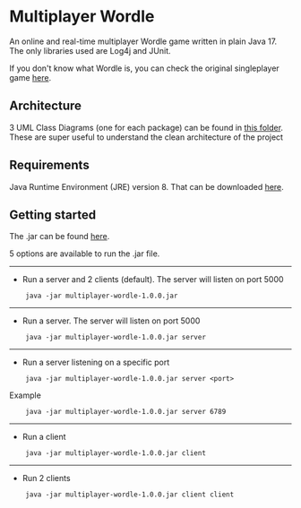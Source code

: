 # Multiplayer Wordle
An online and real-time multiplayer Wordle game written in plain Java 17. The only libraries used are Log4j and JUnit.

If you don't know what Wordle is, you can check the original singleplayer game [here](https://www.nytimes.com/games/wordle/index.html).

## Architecture
3 UML Class Diagrams (one for each package) can be found in [this folder](https://github.com/tizba/multiplayer-wordle/tree/main/UML%20Class%20Diagrams).  
These are super useful to understand the clean architecture of the project

## Requirements
Java Runtime Environment (JRE) version 8. That can be downloaded [here](https://www.java.com/fr/download/manual.jsp).

## Getting started
The .jar can be found [here](https://github.com/tizba/multiplayer-wordle/releases).  

5 options are available to run the .jar file. 
___
- Run a server and 2 clients (default). The server will listen on port 5000
```
    java -jar multiplayer-wordle-1.0.0.jar
```
___
- Run a server. The server will listen on port 5000
```
    java -jar multiplayer-wordle-1.0.0.jar server
```
___
- Run a server listening on a specific port
```
    java -jar multiplayer-wordle-1.0.0.jar server <port>
```
Example
```
    java -jar multiplayer-wordle-1.0.0.jar server 6789
```
___
- Run a client
```
    java -jar multiplayer-wordle-1.0.0.jar client
```
___
- Run 2 clients
```
    java -jar multiplayer-wordle-1.0.0.jar client client
```
